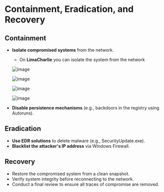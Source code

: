 # Containment, Eradication, and Recovery

## Containment

- **Isolate compromised systems** from the network.
  - On **LimaCharlie** you can isolate the system from the network
  
  ![image](https://github.com/user-attachments/assets/6b172adb-25a7-461f-a0fd-2b7031f4a12a)

  ![image](https://github.com/user-attachments/assets/41eeb892-65e0-41da-aedf-efdc759e5bed)

  ![image](https://github.com/user-attachments/assets/9e14af56-6174-4cb7-835e-5fe46e74b787)

  ![image](https://github.com/user-attachments/assets/480df2dc-8138-4cea-a46b-37113e642285)

- **Disable persistence mechanisms** (e.g., backdoors in the registry using Autoruns).

## Eradication

- **Use EDR solutions** to delete malware (e.g., SecurityUpdate.exe).
- **Blacklist the attacker's IP address** via Windows Firewall.

## Recovery

- Restore the compromised system from a clean snapshot.
- Verify system integrity before reconnecting to the network.
- Conduct a final review to ensure all traces of compromise are removed.

